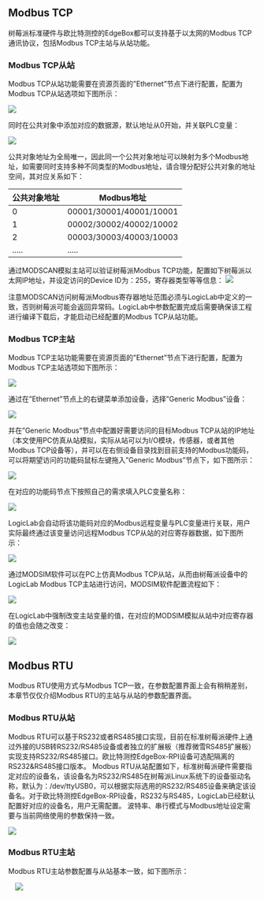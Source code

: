 ##	Modbus TCP
树莓派标准硬件与欧比特测控的EdgeBox都可以支持基于以太网的Modbus TCP通讯协议，包括Modbus TCP主站与从站功能。
###	Modbus TCP从站
Modbus TCP从站功能需要在资源页面的”Ethernet”节点下进行配置，配置为Modbus TCP从站选项如下图所示：

![](_images/modbus/1.png)

同时在公共对象中添加对应的数据源，默认地址从0开始，并关联PLC变量：

![](_images/modbus/2.png)

公共对象地址为全局唯一，因此同一个公共对象地址可以映射为多个Modbus地址，如需要同时支持多种不同类型的Modbus地址，请合理分配好公共对象的地址空间，其对应关系如下：

| 公共对象地址 | Modbus地址              |
| ------------ | ----------------------- |
| 0            | 00001/30001/40001/10001 |
| 1            | 00002/30002/40002/10002 |
| 2            | 00003/30003/40003/10003 |
| .....        | .....                   |

通过MODSCAN模拟主站可以验证树莓派Modbus TCP功能，配置如下树莓派以太网IP地址，并设定访问的Device ID为：255，寄存器类型等等信息：
![](_images/modbus/3.png)

注意MODSCAN访问树莓派Modbus寄存器地址范围必须与LogicLab中定义的一致，否则树莓派可能会返回异常码。LogicLab中参数配置完成后需要确保该工程进行编译下载后，才能启动已经配置的Modbus TCP从站功能。

###	Modbus TCP主站
Modbus TCP主站功能需要在资源页面的”Ethernet”节点下进行配置，配置为Modbus TCP主站选项如下图所示：

![](_images/modbus/4.png)

通过在”Ethernet”节点上的右键菜单添加设备，选择”Generic Modbus”设备：

![](_images/modbus/5.png)

并在”Generic Modbus”节点中配置好需要访问的目标Modbus TCP从站的IP地址（本文使用PC仿真从站模拟，实际从站可以为I/O模块，传感器，或者其他Modbus TCP设备等），并可以在右侧设备目录找到目前支持的Modbus功能码，可以将期望访问的功能码鼠标左键拖入”Generic Modbus”节点下，如下图所示：

![](_images/modbus/6.png)

在对应的功能码节点下按照自己的需求填入PLC变量名称：

![](_images/modbus/7.png)

LogicLab会自动将该功能码对应的Modbus远程变量与PLC变量进行关联，用户实际最终通过该变量访问远程Modbus TCP从站的对应寄存器数据，如下图所示：

![](_images/modbus/8.png)

通过MODSIM软件可以在PC上仿真Modbus TCP从站，从而由树莓派设备中的LogicLab Modbus TCP主站进行访问，MODSIM软件配置流程如下：

![](_images/modbus/9.png)

在LogicLab中强制改变主站变量的值，在对应的MODSIM模拟从站中对应寄存器的值也会随之改变：

![](_images/modbus/10.png)

##	Modbus RTU
Modbus RTU使用方式与Modbus TCP一致，在参数配置界面上会有稍稍差别，本章节仅仅介绍Modbus RTU的主站与从站的参数配置界面。
###	Modbus RTU从站
Modbus RTU可以基于RS232或者RS485接口实现，目前在标准树莓派硬件上通过外接的USB转RS232/RS485设备或者独立的扩展板（推荐微雪RS485扩展板）实现支持RS232/RS485接口。欧比特测控EdgeBox-RPI设备可选配隔离的RS232&RS485接口版本。
Modbus RTU从站配置如下，标准树莓派硬件需要指定对应的设备名，该设备名为RS232/RS485在树莓派Linux系统下的设备驱动名称，默认为：/dev/ttyUSB0，可以根据实际选用的RS232/RS485设备来确定该设备名。对于欧比特测控EdgeBox-RPI设备，RS232与RS485，LogicLab已经默认配置好对应的设备名，用户无需配置。
波特率、串行模式与Modbus地址设定需要与当前网络使用的参数保持一致。

![](_images/modbus/11.png)



###	Modbus RTU主站
Modbus RTU主站参数配置与从站基本一致，如下图所示：

 ![](_images/modbus/12.png)
